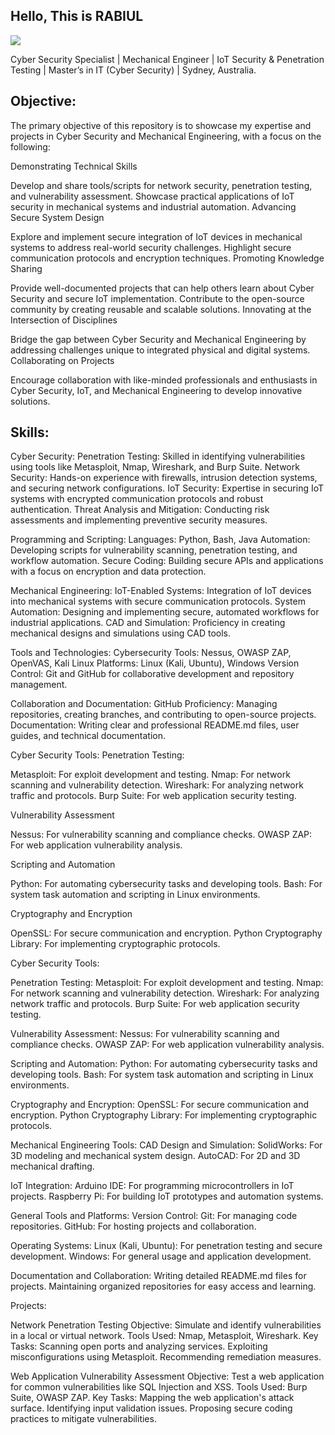 ## Hello, This is RABIUL
<a href="https://www.linkedin.com/in/rabiul3579/"><img src="https://img.shields.io/badge/-LinkedIn-0072b1?&style=for-the-badge&logo=linkedin&logoColor=white" /></a>

Cyber Security Specialist | Mechanical Engineer | IoT Security & Penetration Testing | Master’s in IT (Cyber Security) | Sydney, Australia.

## Objective:
The primary objective of this repository is to showcase my expertise and projects in Cyber Security and Mechanical Engineering, with a focus on the following:

Demonstrating Technical Skills

Develop and share tools/scripts for network security, penetration testing, and vulnerability assessment.
Showcase practical applications of IoT security in mechanical systems and industrial automation.
Advancing Secure System Design

Explore and implement secure integration of IoT devices in mechanical systems to address real-world security challenges.
Highlight secure communication protocols and encryption techniques.
Promoting Knowledge Sharing

Provide well-documented projects that can help others learn about Cyber Security and secure IoT implementation.
Contribute to the open-source community by creating reusable and scalable solutions.
Innovating at the Intersection of Disciplines

Bridge the gap between Cyber Security and Mechanical Engineering by addressing challenges unique to integrated physical and digital systems.
Collaborating on Projects

Encourage collaboration with like-minded professionals and enthusiasts in Cyber Security, IoT, and Mechanical Engineering to develop innovative solutions.
## Skills:

Cyber Security:
Penetration Testing: Skilled in identifying vulnerabilities using tools like Metasploit, Nmap, Wireshark, and Burp Suite.
Network Security: Hands-on experience with firewalls, intrusion detection systems, and securing network configurations.
IoT Security: Expertise in securing IoT systems with encrypted communication protocols and robust authentication.
Threat Analysis and Mitigation: Conducting risk assessments and implementing preventive security measures.

Programming and Scripting:
Languages: Python, Bash, Java
Automation: Developing scripts for vulnerability scanning, penetration testing, and workflow automation.
Secure Coding: Building secure APIs and applications with a focus on encryption and data protection.

Mechanical Engineering:
IoT-Enabled Systems: Integration of IoT devices into mechanical systems with secure communication protocols.
System Automation: Designing and implementing secure, automated workflows for industrial applications.
CAD and Simulation: Proficiency in creating mechanical designs and simulations using CAD tools.

Tools and Technologies:
Cybersecurity Tools: Nessus, OWASP ZAP, OpenVAS, Kali Linux
Platforms: Linux (Kali, Ubuntu), Windows
Version Control: Git and GitHub for collaborative development and repository management.

Collaboration and Documentation:
GitHub Proficiency: Managing repositories, creating branches, and contributing to open-source projects.
Documentation: Writing clear and professional README.md files, user guides, and technical documentation.

Cyber Security Tools:
Penetration Testing:

Metasploit: For exploit development and testing.
Nmap: For network scanning and vulnerability detection.
Wireshark: For analyzing network traffic and protocols.
Burp Suite: For web application security testing.

Vulnerability Assessment

Nessus: For vulnerability scanning and compliance checks.
OWASP ZAP: For web application vulnerability analysis.

Scripting and Automation

Python: For automating cybersecurity tasks and developing tools.
Bash: For system task automation and scripting in Linux environments.

Cryptography and Encryption

OpenSSL: For secure communication and encryption.
Python Cryptography Library: For implementing cryptographic protocols.


Cyber Security Tools:

Penetration Testing:
Metasploit: For exploit development and testing.
Nmap: For network scanning and vulnerability detection.
Wireshark: For analyzing network traffic and protocols.
Burp Suite: For web application security testing.

Vulnerability Assessment:
Nessus: For vulnerability scanning and compliance checks.
OWASP ZAP: For web application vulnerability analysis.

Scripting and Automation:
Python: For automating cybersecurity tasks and developing tools.
Bash: For system task automation and scripting in Linux environments.

Cryptography and Encryption:
OpenSSL: For secure communication and encryption.
Python Cryptography Library: For implementing cryptographic protocols.

Mechanical Engineering Tools:
CAD Design and Simulation:
SolidWorks: For 3D modeling and mechanical system design.
AutoCAD: For 2D and 3D mechanical drafting.

IoT Integration:
Arduino IDE: For programming microcontrollers in IoT projects.
Raspberry Pi: For building IoT prototypes and automation systems.

General Tools and Platforms:
Version Control:
Git: For managing code repositories.
GitHub: For hosting projects and collaboration.

Operating Systems:
Linux (Kali, Ubuntu): For penetration testing and secure development.
Windows: For general usage and application development.

Documentation and Collaboration:
Writing detailed README.md files for projects.
Maintaining organized repositories for easy access and learning.

Projects:

 Network Penetration Testing
Objective: Simulate and identify vulnerabilities in a local or virtual network.
Tools Used: Nmap, Metasploit, Wireshark.
Key Tasks:
Scanning open ports and analyzing services.
Exploiting misconfigurations using Metasploit.
Recommending remediation measures.

Web Application Vulnerability Assessment
Objective: Test a web application for common vulnerabilities like SQL Injection and XSS.
Tools Used: Burp Suite, OWASP ZAP.
Key Tasks:
Mapping the web application's attack surface.
Identifying input validation issues.
Proposing secure coding practices to mitigate vulnerabilities.
